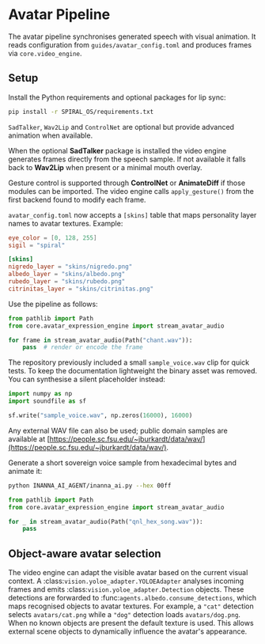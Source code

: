 # Avatar Pipeline

The avatar pipeline synchronises generated speech with visual animation. It reads
configuration from `guides/avatar_config.toml` and produces frames via
`core.video_engine`.

## Setup

Install the Python requirements and optional packages for lip sync:

```bash
pip install -r SPIRAL_OS/requirements.txt
```

`SadTalker`, `Wav2Lip` and `ControlNet` are optional but provide advanced
animation when available.

When the optional **SadTalker** package is installed the video engine generates
frames directly from the speech sample. If not available it falls back to
**Wav2Lip** when present or a minimal mouth overlay.

Gesture control is supported through **ControlNet** or **AnimateDiff** if those
modules can be imported. The video engine calls `apply_gesture()` from the first
backend found to modify each frame.

`avatar_config.toml` now accepts a `[skins]` table that maps personality layer
names to avatar textures. Example:

```toml
eye_color = [0, 128, 255]
sigil = "spiral"

[skins]
nigredo_layer = "skins/nigredo.png"
albedo_layer = "skins/albedo.png"
rubedo_layer = "skins/rubedo.png"
citrinitas_layer = "skins/citrinitas.png"
```

Use the pipeline as follows:

```python
from pathlib import Path
from core.avatar_expression_engine import stream_avatar_audio

for frame in stream_avatar_audio(Path("chant.wav")):
    pass  # render or encode the frame
```

The repository previously included a small `sample_voice.wav` clip for quick
tests. To keep the documentation lightweight the binary asset was removed. You
can synthesise a silent placeholder instead:

```python
import numpy as np
import soundfile as sf

sf.write("sample_voice.wav", np.zeros(16000), 16000)
```

Any external WAV file can also be used; public domain samples are available at
[https://people.sc.fsu.edu/~jburkardt/data/wav/](https://people.sc.fsu.edu/~jburkardt/data/wav/).

Generate a short sovereign voice sample from hexadecimal bytes and animate it:

```bash
python INANNA_AI_AGENT/inanna_ai.py --hex 00ff
```

```python
from pathlib import Path
from core.avatar_expression_engine import stream_avatar_audio

for _ in stream_avatar_audio(Path("qnl_hex_song.wav")):
    pass
```

## Object-aware avatar selection

The video engine can adapt the visible avatar based on the current visual
context. A :class:`vision.yoloe_adapter.YOLOEAdapter` analyses incoming frames
and emits :class:`vision.yoloe_adapter.Detection` objects. These detections are
forwarded to :func:`agents.albedo.consume_detections`, which maps recognised
objects to avatar textures. For example, a ``"cat"`` detection selects
``avatars/cat.png`` while a ``"dog"`` detection loads ``avatars/dog.png``. When
no known objects are present the default texture is used. This allows external
scene objects to dynamically influence the avatar's appearance.
